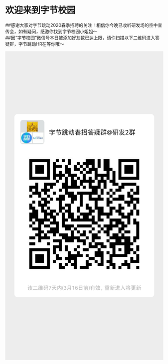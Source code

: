 # 欢迎来到字节校园  

##感谢大家对字节跳动2020春季招聘的关注！相信你今晚已收听研发场的空中宣传会，如有疑问，感激你找到字节校园小姐姐～  
##因“字节校园”微信号本日被添加好友数已达上限，请你扫描以下二维码进入答疑群，字节跳动HR在等你哦～  

![./WechatIMG131.png](./WechatIMG131.png)
